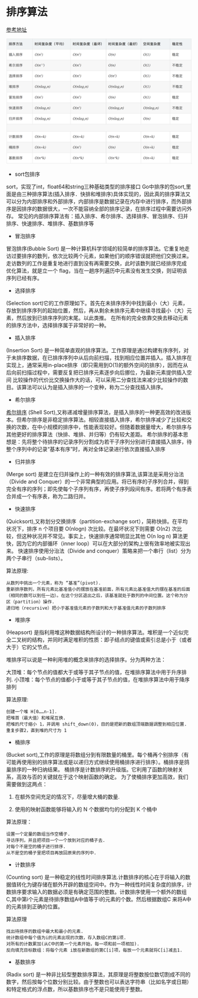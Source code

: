 # 排序算法


[参考地址](https://www.bookstack.cn/read/For-learning-Go-Tutorial/src-chapter16-01.0.md)

![](../标准库/image/849589-20180402133438219-1946132192.png )

- sort包排序

sort，实现了int，float64和string三种基础类型的排序接口
Go中排序的包sort,里面是由三种排序算法(插入排序．快排和堆排序)具体实现的，因此真的排序算法又可以分为内部排序和外部排序，内部排序是数据记录在内存中进行排序，而外部排序是因排序的数据很大，一次不能容纳全部的排序记录，在排序过程中需要访问外存。 常见的内部排序算法有：插入排序、希尔排序、选择排序、冒泡排序、归并排序、快速排序、堆排序、基数排序等

- 冒泡排序

冒泡排序(Bubble Sort) 是一种计算机科学领域的较简单的排序算法。它重复地走访过要排序的数列，依次比较两个元素，如果他们的顺序错误就把他们交换过来。走访数列的工作是重复地进行直到没有再需要交换，此时该数列就已经排序完成
优化算法，就是立一个 flag，当在一趟序列遍历中元素没有发生交换，则证明该序列已经有序。


- 选择排序

(Selection sort)它的工作原理如下。首先在未排序序列中找到最小（大）元素，存放到排序序列的起始位置，然后，再从剩余未排序元素中继续寻找最小（大）元素，然后放到已排序序列的末尾。以此类推。
在所有的完全依靠交换去移动元素的排序方法中，选择排序属于非常好的一种。


- 插入排序

(Insertion Sort) 是一种简单直观的排序算法。工作原理是通过构建有序序列，对于未排序数据，在已排序序列中从后向前扫描，找到相应位置并插入。插入排序在实现上，通常采用in-place排序（即只需用到O(1)的额外空间的排序），因而在从后向前扫描过程中，需要反复把已排序元素逐步向后挪位，为最新元素提供插入空间
比较操作的代价比交换操作大的话，可以采用二分查找法来减少比较操作的数目。该算法可以认为是插入排序的一个变种，称为二分查找插入排序。


- 希尔排序

[希尔排序](https://studygolang.com/articles/13855)
(Shell Sort),又称递减增量排序算法，是插入排序的一种更高效的改进版本。但希尔排序是非稳定排序算法。相较直接插入排序，希尔排序减少了比较和交换的次数，在中小规模的排序中，性能表现较好。但随着数据量增大，希尔排序与其他更好的排序算法（快排、堆排、并归等）仍有较大差距。
希尔排序的基本思想是：先将整个待排序的记录序列分割成为若干子序列分别进行直接插入排序，待整个序列中的记录“基本有序”时，再对全体记录进行依次直接插入排序

- 归并排序

(Merge sort) 是建立在归并操作上的一种有效的排序算法,该算法是采用分治法（Divide and Conquer）的一个非常典型的应用。将已有序的子序列合并，得到完全有序的序列；即先使每个子序列有序，再使子序列段间有序。若将两个有序表合并成一个有序表，称为二路归并。

- 快速排序

(Quicksort),又称划分交换排序（partition-exchange sort），简称快排。在平均状况下，排序 n 个项目要 Ο(nlogn) 次比较。在最坏状况下则需要 Ο(n2) 次比较，但这种状况并不常见。事实上，快速排序通常明显比其他 Ο(n log n) 算法更快，因为它的内部循环（inner loop）可以在大部分的架构上很有效率地被实现出来。
快速排序使用分治法（Divide and conquer）策略来把一个串行（list）分为两个子串行（sub-lists）。

算法原理:
```
从数列中挑出一个元素，称为 “基准”(pivot).
重新排序数列，所有元素比基准值小的摆放在基准前面，所有元素比基准值大的摆在基准的后面（相同的数可以到任一边）。在这个分区退出之后，该基准就处于数列的中间位置。这个称为分区（partition）操作.
递归地（recursive）把小于基准值元素的子数列和大于基准值元素的子数列排序
```


- 堆排序

(Heapsort) 是指利用堆这种数据结构所设计的一种排序算法。堆积是一个近似完全二叉树的结构，并同时满足堆积的性质：即子结点的键值或索引总是小于（或者大于）它的父节点。

堆排序可以说是一种利用堆的概念来排序的选择排序。分为两种方法：

大顶堆：每个节点的值都大于或等于其子节点的值，在堆排序算法中用于升序排列.
小顶堆：每个节点的值都小于或等于其子节点的值，在堆排序算法中用于降序排列

算法原理:
```
创建一个堆 H[0……n-1].
把堆首（最大值）和堆尾互换.
把堆的尺寸缩小 1，并调用 shift_down(0)，目的是把新的数组顶端数据调整到相应位置.
重复步骤2，直到堆的尺寸为 1
```

- 桶排序

(Bucket sort),工作的原理是将数组分到有限数量的桶里。每个桶再个别排序（有可能再使用别的排序算法或是以递归方式继续使用桶排序进行排序）。桶排序是鸽巢排序的一种归纳结果。 桶排序是计数排序的升级版。它利用了函数的映射关系，高效与否的关键就在于这个映射函数的确定。
为了使桶排序更加高效，我们需要做到这两点：

1. 在额外空间充足的情况下，尽量增大桶的数量.

2. 使用的映射函数能够将输入的 N 个数据均匀的分配到 K 个桶中

算法原理：
```
设置一个定量的数组当作空桶子.
寻访序列，并且把项目一个一个放到对应的桶子去.
对每个不是空的桶子进行排序.
从不是空的桶子里把项目再放回原来的序列中.
```


- 计数排序

(Counting sort) 是一种稳定的线性时间排序算法.计数排序的核心在于将输入的数据值转化为键存储在额外开辟的数组空间中。作为一种线性时间复杂度的排序，计数排序要求输入的数据必须是有确定范围的整数。计数排序使用一个额外的数组C,其中第i个元素是待排序数组A中值等于i的元素的个数。然后根据数组C 来将A中的元素排到正确的位置。

算法原理
```
找出待排序的数组中最大和最小的元素.
统计数组中每个值为i的元素出现的次数，存入数组C的第i项.
对所有的计数累加(从C中的第一个元素开始，每一项和前一项相加).
反向填充目标数组：将每个元素 i放在新数组的第C[i]项，每放一个元素就将C[i]减去1.
```

- 基数排序

(Radix sort) 是一种非比较型整数排序算法，其原理是将整数按位数切割成不同的数字，然后按每个位数分别比较。由于整数也可以表达字符串（比如名字或日期）和特定格式的浮点数，所以基数排序也不是只能使用于整数。

